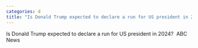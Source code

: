```yaml
---
categories: d
title: "Is Donald Trump expected to declare a run for US president in 2024  ABC News"
---
```

Is Donald Trump expected to declare a run for US president in 2024?&nbsp;&nbsp;ABC News